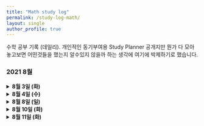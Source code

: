 ```yaml
---
title: "Math study log"
permalink: /study-log-math/
layout: single
author_profile: true
---
```


수학 공부 기록 (데일리). 개인적인 동기부여용 Study Planner 공개지만 뭔가 다 모아놓고보면 어떤것들을 했는지 알수있지 않을까 하는 생각에 여기에 박제하기로 했습니다. 

### 2021 8월 
<details> <summary markdown = span> <b>8월 3일 (화)</summary>
- 현대대수학 Fraleigh CH 35. Series of Groups 
  - Subnormal / Normal Series of Group
  - Butterfly (Zassenhaus) Lemma
  - Schreier Theorem, Jordan-Holder Theorem
</details>

<details> <summary markdown = span> <b>8월 4일 (수)</summary>
- 현대대수학 Fraleigh CH 36. Sylow Theorems
  - Orbits, G-set 복습
  - Sylow $p$-subgroup
  - First/Second/Third Sylow Theorems
</details>

<details> <summary markdown = span> <b>8월 8일 (일)</summary>
- 현대대수학 Fraleigh CH 37. Application of Sylow Theorems
  - Sylow Theorem 응용.
  - Order가 $pq$인 group, $p^2$ 인 group 등등...
</details>

<details> <summary markdown = span> <b>8월 10일 (화)</summary>
- 현대대수학 Fraleigh CH 38. Free Abelian Groups
  - Free Abelian Group, Basis
  - Fundamental Thm of Finitely generated Abelian groups
</details>

<details> <summary markdown = span> <b>8월 11일 (화)</summary>
- 현대대수학 Fraleigh CH 39. Free Groups & CH.40 Group Presentation
  - Words, Free Groups
  - Group Presentation
</details>